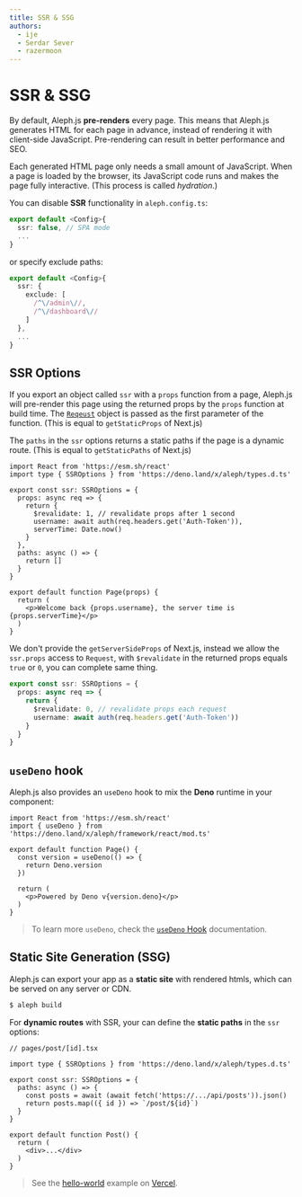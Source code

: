 ```yaml
---
title: SSR & SSG
authors:
  - ije
  - Serdar Sever
  - razermoon
---
```


# SSR & SSG

By default, Aleph.js **pre-renders** every page. This means that Aleph.js generates HTML for each page in advance, instead of rendering it with client-side JavaScript. Pre-rendering can result in better performance and SEO.

Each generated HTML page only needs a small amount of JavaScript. When a page is loaded by the browser, its JavaScript code runs and makes the page fully interactive. (This process is called _hydration_.)

You can disable **SSR** functionality in `aleph.config.ts`:

```ts
export default <Config>{
  ssr: false, // SPA mode
  ...
}
```

or specify exclude paths:

```ts
export default <Config>{
  ssr: {
    exclude: [
      /^\/admin\//,
      /^\/dashboard\//
    ]
  },
  ...
}
```

## SSR Options

If you export an object called `ssr` with a `props` function from a page, Aleph.js will pre-render this page using the returned props by the `props` function at build time. The [`Reqeust`](https://developer.mozilla.org/en-US/docs/Web/API/Request/Request) object is passed as the first parameter of the function. (This is equal to `getStaticProps` of Next.js)

The `paths` in the `ssr` options returns a static paths if the page is a dynamic route. (This is equal to `getStaticPaths` of Next.js)

```tsx
import React from 'https://esm.sh/react'
import type { SSROptions } from 'https://deno.land/x/aleph/types.d.ts'

export const ssr: SSROptions = {
  props: async req => {
    return {
      $revalidate: 1, // revalidate props after 1 second
      username: await auth(req.headers.get('Auth-Token')),
      serverTime: Date.now()
    }
  },
  paths: async () => {
    return []
  }
}

export default function Page(props) {
  return (
    <p>Welcome back {props.username}, the server time is {props.serverTime}</p>
  )
}
```

We don't provide the `getServerSideProps` of Next.js, instead we allow the `ssr.props` access to `Request`, with `$revalidate` in the returned props equals `true` or `0`, you can complete same thing.

```ts
export const ssr: SSROptions = {
  props: async req => {
    return {
      $revalidate: 0, // revalidate props each request
      username: await auth(req.headers.get('Auth-Token'))
    }
  }
}
```

## `useDeno` hook

Aleph.js also provides an `useDeno` hook to mix the **Deno** runtime in your component:

```tsx
import React from 'https://esm.sh/react'
import { useDeno } from 'https://deno.land/x/aleph/framework/react/mod.ts'

export default function Page() {
  const version = useDeno(() => {
    return Deno.version
  })

  return (
    <p>Powered by Deno v{version.deno}</p>
  )
}
```

> To learn more `useDeno`, check the [`useDeno` Hook](/docs/advanced-features/use-deno-hook) documentation.

## Static Site Generation (SSG)

Aleph.js can export your app as a **static site** with rendered htmls, which can be served on any server or CDN.

```bash
$ aleph build
```

For **dynamic routes** with SSR, your can define the **static paths** in the `ssr` options:

```tsx
// pages/post/[id].tsx

import type { SSROptions } from 'https://deno.land/x/aleph/types.d.ts'

export const ssr: SSROptions = {
  paths: async () => {
    const posts = await (await fetch('https://.../api/posts')).json()
    return posts.map(({ id }) => `/post/${id}`)
  }
}

export default function Post() {
  return (
    <div>...</div>
  )
}
```

> See the [hello-world](https://alephjs-hello-world.vercel.app/) example on [Vercel](https://vercel.com).
